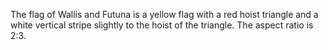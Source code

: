 The flag of Wallis and Futuna is a yellow flag with a red hoist triangle and a white vertical stripe slightly to the hoist of the triangle. The aspect ratio is 2:3.
